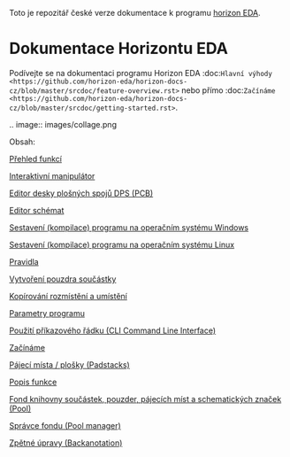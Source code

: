 Toto je repozitář české verze dokumentace k programu [horizon EDA](https://github.com/horizon-eda/horizon).

Dokumentace Horizontu EDA
=========================


Podívejte se na dokumentaci programu Horizon EDA :doc:`Hlavní výhody <https://github.com/horizon-eda/horizon-docs-cz/blob/master/srcdoc/feature-overview.rst>` nebo přímo :doc:`Začínáme <https://github.com/horizon-eda/horizon-docs-cz/blob/master/srcdoc/getting-started.rst>`.

.. image:: images/collage.png


Obsah:

[Přehled funkcí](https://github.com/horizon-eda/horizon-docs-cz/blob/master/srcdoc/feature-overview.rst)

[Interaktivní manipulátor](https://github.com/horizon-eda/horizon-docs-cz/blob/master/srcdoc/imp.rst)

[Editor desky plošných spojů DPS (PCB)](https://github.com/horizon-eda/horizon-docs-cz/blob/master/srcdoc/imp-board.rst)

[Editor schémat](https://github.com/horizon-eda/horizon-docs-cz/blob/master/srcdoc/imp-sch.rst)

[Sestavení (kompilace) programu na operačním systému Windows](https://github.com/horizon-eda/horizon-docs-cz/blob/master/srcdoc/build-win32.rst)

[Sestavení (kompilace) programu na operačním systému Linux](https://github.com/horizon-eda/horizon-docs-cz/blob/master/srcdoc/build-linux.rst)

[Pravidla](https://github.com/horizon-eda/horizon-docs-cz/blob/master/srcdoc/rules_cz.rst)

[Vytvoření pouzdra součástky](https://github.com/horizon-eda/horizon-docs-cz/blob/master/srcdoc/create-package.rst)

[Kopírování rozmístění a umístění](https://github.com/horizon-eda/horizon-docs-cz/blob/master/srcdoc/copy-layout-placement.rst)

[Parametry programu](https://github.com/horizon-eda/horizon-docs-cz/blob/master/srcdoc/parameter-programs.rst)

[Použití příkazového řádku (CLI Command Line Interface)](https://github.com/horizon-eda/horizon-docs-cz/blob/master/srcdoc/cli-usage.rst)

[Začínáme](https://github.com/horizon-eda/horizon-docs-cz/blob/master/srcdoc/getting-started.rst)

[Pájecí místa / plošky (Padstacks)](https://github.com/horizon-eda/horizon-docs-cz/blob/master/srcdoc/padstacks.rst)

[Popis funkce](https://github.com/horizon-eda/horizon-docs-cz/blob/master/srcdoc/theory-of-operation.rst)

[Fond knihovny součástek, pouzder, pájecích míst a schematických značek (Pool)](https://github.com/horizon-eda/horizon-docs-cz/blob/master/srcdoc/pool.rst)

[Správce fondu (Pool manager)](https://github.com/horizon-eda/horizon-docs-cz/blob/master/srcdoc/pool-mgr.rst)

[Zpětné úpravy (Backanotation)](https://github.com/horizon-eda/horizon-docs-cz/blob/master/srcdoc/backannotation.rst)




